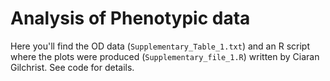 # Analysis of Phenotypic data

Here you'll find the OD data (`Supplementary_Table_1.txt`) and an R script where the plots were produced (`Supplementary_file_1.R`) written by Ciaran Gilchrist. See code for details.